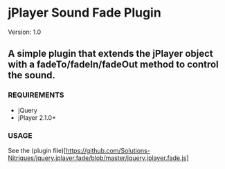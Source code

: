 # jPlayer Sound Fade Plugin #

Version: 1.0

## A simple plugin that extends the jPlayer object with a fadeTo/fadeIn/fadeOut method to control the sound.  ##

### REQUIREMENTS ###

- jQuery
- jPlayer 2.1.0+

### USAGE ###

See the (plugin file)[https://github.com/Solutions-Nitriques/jquery.jplayer.fade/blob/master/jquery.jplayer.fade.js]
 